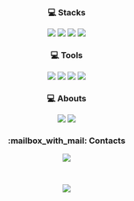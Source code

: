 <!---
![header](https://capsule-render.vercel.app/api?type=soft&color=auto&height=150&section=header&text=HyunsooKim&fontSize=70&animation=twinkling)
-->

<h3 align="center">💻 Stacks</h3> 
<p align="center">

<!---
plastic, flat, flat-square, for-the-badge, social (예시 : flat-square)
-->
<img src="https://img.shields.io/badge/python-3776AB?style=for-the-badge&logo=python&logoColor=white" />
<img src="https://img.shields.io/badge/Django-092E20?style=for-the-badge&logo=Django&logoColor=white" />
<img src="https://img.shields.io/badge/R-276DC3?style=for-the-badge&logo=R&logoColor=white" />
<img src="https://img.shields.io/badge/SQL-A4373A?style=for-the-badge&logo=Microsoft Access&logoColor=white"/>

</p>


<h3 align="center">💻 Tools</h3> 
<p align="center">
 
<img src="https://img.shields.io/badge/Visualstudiocode-007ACC?style=for-the-badge&logo=Visualstudiocode&logoColor=white" /> 

<img src="https://img.shields.io/badge/Git-F05032?style=for-the-badge&logo=Git&logoColor=white" />
<img src="https://img.shields.io/badge/GitHub-181717?style=for-the-badge&logo=GitHub&logoColor=white" />
<img src="https://img.shields.io/badge/Slack-4A154B?style=for-the-badge&logo=Slack&logoColor=white" />
</p>

<h3 align="center">💻 Abouts</h3> 
<p align="center">
<img src="https://img.shields.io/badge/Notion-000000?style=for-the-badge&logo=Notion&logoColor=white" />
<img src="https://img.shields.io/badge/Velog-20C997?style=for-the-badge&logo=Velog&logoColor=white" />
</p>

<h3 align="center">:mailbox_with_mail: Contacts</h3> 
<p align="center">
<a href="kimhyunsoo08@naver.com"><img src="https://img.shields.io/badge/Naver-03C75A?style=for-the-badge&logo=Gmail&logoColor=white&link=kimhyunsoo08@naver.com"/></a>
</p>
<br>

<p align="center">
 <a href="https://hits.seeyoufarm.com"><img src="https://hits.seeyoufarm.com/api/count/incr/badge.svg?url=https%3A%2F%2Fgithub.com%2Fhyunsookim0813%2Fhit-counter&count_bg=%23E96BB7&title_bg=%23555555&icon=github.svg&icon_color=%23E7E7E7&title=hits&edge_flat=false"/>
</p>
<br>         


